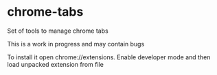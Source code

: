 # chrome-tabs
Set of tools to manage chrome tabs

This is a work in progress and may contain bugs

To install it open chrome://extensions. Enable developer mode and then load unpacked extension from file
